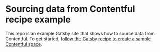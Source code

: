 # Sourcing data from Contentful recipe example

This repo is an example Gatsby site that shows how to source data from Contentful. To get started, [follow the Gatsby recipe to create a sample Contentful space](https://gatsbyjs.org/docs/recipes/#sourcing-data-from-contentful).
